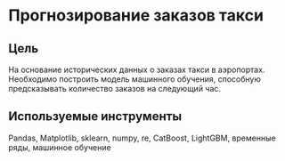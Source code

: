 # Прогнозирование заказов такси

## Цель
На основание исторических данных о заказах такси в аэропортах. Необходимо построить модель машинного обучения, способную предсказывать количество заказов на следующий час.

## Используемые инструменты
Pandas, Matplotlib, sklearn, numpy, re, CatBoost, LightGBM, временные ряды, машинное обучение
